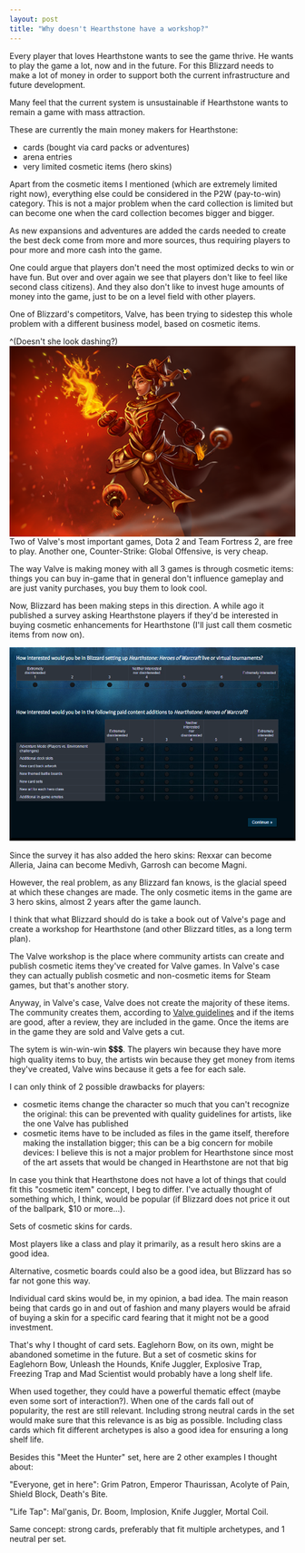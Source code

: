 ```yaml
--- 
layout: post 
title: "Why doesn't Hearthstone have a workshop?" 
---
```


Every player that loves Hearthstone wants to see the game thrive. He wants to play the game a lot, now and in the
future. For this Blizzard needs to make a lot of money in order to support both the current infrastructure and future
development.

Many feel that the current system is unsustainable if Hearthstone wants to remain a game with mass attraction.

These are currently the main money makers for Hearthstone:

* cards (bought via card packs or adventures)
* arena entries
* very limited cosmetic items (hero skins)

Apart from the cosmetic items I mentioned (which are extremely limited right now), everything else could be considered
in the P2W (pay-to-win) category. This is not a major problem when the card collection is limited but can become one
when the card collection becomes bigger and bigger.

As new expansions and adventures are added the cards needed to create the best deck come from more and more sources,
thus requiring players to pour more and more cash into the game.

One could argue that players don't need the most optimized decks to win or have fun. But over and over again we see that
players don't like to feel like second class citizens). And they also don't like to invest huge amounts of money into
the game, just to be on a level field with other players.

One of Blizzard's competitors, Valve, has been trying to sidestep this whole problem with a different business model,
based on cosmetic items.

^(Doesn't she look dashing?)
<img src="/images/posts/hearthstone-workshop/lina-set.png" alt="Lina Cosmetic Set" style="float: right;">

Two of Valve's most important games, Dota 2 and Team Fortress 2, are free to play. Another one, Counter-Strike: Global
Offensive, is very cheap.

The way Valve is making money with all 3 games is through cosmetic items: things you can buy in-game that in general
don't influence gameplay and are just vanity purchases, you buy them to look cool.



Now, Blizzard has been making steps in this direction. A while ago it published a survey asking Hearthstone players if
they'd be interested in buying cosmetic enhancements for Hearthstone (I'll just call them cosmetic items from now on).

![Blizzard survey](/images/posts/hearthstone-workshop/blizzard-survey.png)

Since the survey it has also added the hero skins: Rexxar can become Alleria, Jaina can become Medivh, Garrosh can
become Magni.

However, the real problem, as any Blizzard fan knows, is the glacial speed at which these changes are made. The only
cosmetic items in the game are 3 hero skins, almost 2 years after the game launch.

I think that what Blizzard should do is take a book out of Valve's page and create a workshop for Hearthstone (and other
Blizzard titles, as a long term plan).

The Valve workshop is the place where community artists can create and publish cosmetic items they've created for Valve
games. In Valve's case they can actually publish cosmetic and non-cosmetic items for Steam games, but that's another
story.

Anyway, in Valve's case, Valve does not create the majority of these items. The community creates them, according to
[Valve guidelines](http://media.steampowered.com/apps/dota2/workshop/Dota2CharacterArtGuide.pdf) and if the items are
good, after a review, they are included in the game. Once the items are in the game they are sold and Valve gets a cut.

The sytem is win-win-win :heavy_dollar_sign::heavy_dollar_sign::heavy_dollar_sign:. The players win because they have more high quality items to buy, the
artists win because they get money from items they've created, Valve wins because it gets a fee for each sale.

I can only think of 2 possible drawbacks for players:

* cosmetic items change the character so much that you can't recognize the original: this can be prevented with
  quality guidelines for artists, like the one Valve has published
* cosmetic items have to be included as files in the game itself, therefore making the installation bigger; this can be
  a big concern for mobile devices: I believe this is not a major problem for Hearthstone since most of the art assets
  that would be changed in Hearthstone are not that big

In case you think that Hearthstone does not have a lot of things that could fit this "cosmetic item" concept, I beg to
differ. I've actually thought of something which, I think, would be popular (if Blizzard does not price it out of the
ballpark, $10 or more...).

Sets of cosmetic skins for cards.

Most players like a class and play it primarily, as a result hero skins are a good idea.

Alternative, cosmetic boards could also be a good idea, but Blizzard has so far not gone this way.

Individual card skins would be, in my opinion, a bad idea. The main reason being that cards go in and out of fashion and
many players would be afraid of buying a skin for a specific card fearing that it might not be a good investment.

That's why I thought of card sets. Eaglehorn Bow, on its own, might be abandoned sometime in the future. But a set of
cosmetic skins for Eaglehorn Bow, Unleash the Hounds, Knife Juggler, Explosive Trap, Freezing Trap and Mad Scientist
would probably have a long shelf life.

When used together, they could have a powerful thematic effect (maybe even some sort of interaction?). When one of the
cards fall out of popularity, the rest are still relevant. Including strong neutral cards in the set would make sure
that this relevance is as big as possible. Including class cards which fit different archetypes is also a good idea for
ensuring a long shelf life.

Besides this "Meet the Hunter" set, here are 2 other examples I thought about:

"Everyone, get in here": Grim Patron, Emperor Thaurissan, Acolyte of Pain, Shield Block, Death's Bite.

"Life Tap": Mal'ganis, Dr. Boom, Implosion, Knife Juggler, Mortal Coil.

Same concept: strong cards, preferably that fit multiple archetypes, and 1 neutral per set.
